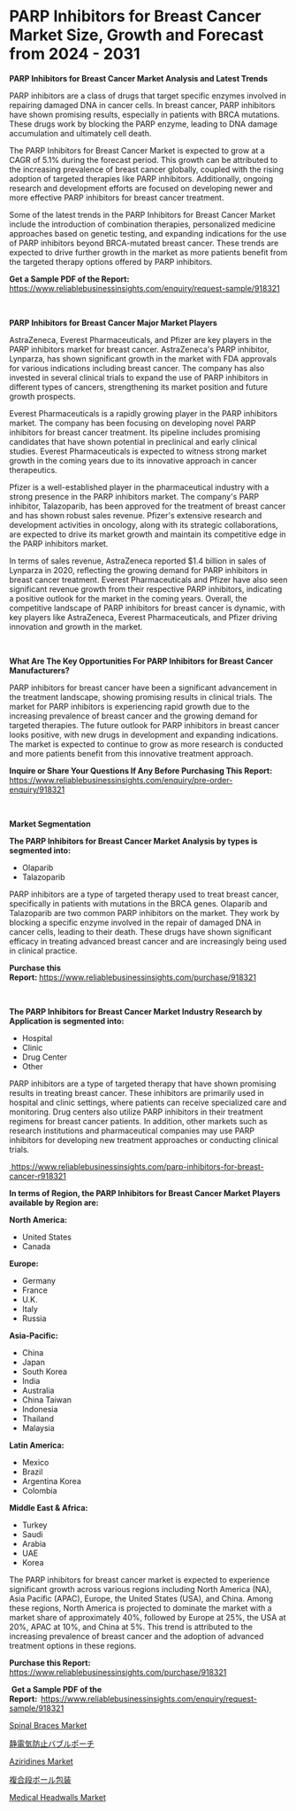 <p><h1>PARP Inhibitors for Breast Cancer Market Size, Growth and Forecast from 2024 - 2031</h1></p><p><strong>PARP Inhibitors for Breast Cancer Market Analysis and Latest Trends</strong></p>
<p><p>PARP inhibitors are a class of drugs that target specific enzymes involved in repairing damaged DNA in cancer cells. In breast cancer, PARP inhibitors have shown promising results, especially in patients with BRCA mutations. These drugs work by blocking the PARP enzyme, leading to DNA damage accumulation and ultimately cell death.</p><p>The PARP Inhibitors for Breast Cancer Market is expected to grow at a CAGR of 5.1% during the forecast period. This growth can be attributed to the increasing prevalence of breast cancer globally, coupled with the rising adoption of targeted therapies like PARP inhibitors. Additionally, ongoing research and development efforts are focused on developing newer and more effective PARP inhibitors for breast cancer treatment.</p><p>Some of the latest trends in the PARP Inhibitors for Breast Cancer Market include the introduction of combination therapies, personalized medicine approaches based on genetic testing, and expanding indications for the use of PARP inhibitors beyond BRCA-mutated breast cancer. These trends are expected to drive further growth in the market as more patients benefit from the targeted therapy options offered by PARP inhibitors.</p></p>
<p><strong>Get a Sample PDF of the Report:&nbsp;</strong> <a href="https://www.reliablebusinessinsights.com/enquiry/request-sample/918321">https://www.reliablebusinessinsights.com/enquiry/request-sample/918321</a></p>
<p>&nbsp;</p>
<p><strong>PARP Inhibitors for Breast Cancer Major Market Players</strong></p>
<p><p>AstraZeneca, Everest Pharmaceuticals, and Pfizer are key players in the PARP inhibitors market for breast cancer. AstraZeneca's PARP inhibitor, Lynparza, has shown significant growth in the market with FDA approvals for various indications including breast cancer. The company has also invested in several clinical trials to expand the use of PARP inhibitors in different types of cancers, strengthening its market position and future growth prospects.</p><p>Everest Pharmaceuticals is a rapidly growing player in the PARP inhibitors market. The company has been focusing on developing novel PARP inhibitors for breast cancer treatment. Its pipeline includes promising candidates that have shown potential in preclinical and early clinical studies. Everest Pharmaceuticals is expected to witness strong market growth in the coming years due to its innovative approach in cancer therapeutics.</p><p>Pfizer is a well-established player in the pharmaceutical industry with a strong presence in the PARP inhibitors market. The company's PARP inhibitor, Talazoparib, has been approved for the treatment of breast cancer and has shown robust sales revenue. Pfizer's extensive research and development activities in oncology, along with its strategic collaborations, are expected to drive its market growth and maintain its competitive edge in the PARP inhibitors market.</p><p>In terms of sales revenue, AstraZeneca reported $1.4 billion in sales of Lynparza in 2020, reflecting the growing demand for PARP inhibitors in breast cancer treatment. Everest Pharmaceuticals and Pfizer have also seen significant revenue growth from their respective PARP inhibitors, indicating a positive outlook for the market in the coming years. Overall, the competitive landscape of PARP inhibitors for breast cancer is dynamic, with key players like AstraZeneca, Everest Pharmaceuticals, and Pfizer driving innovation and growth in the market.</p></p>
<p>&nbsp;</p>
<p><strong>What Are The Key Opportunities For PARP Inhibitors for Breast Cancer Manufacturers?</strong></p>
<p><p>PARP inhibitors for breast cancer have been a significant advancement in the treatment landscape, showing promising results in clinical trials. The market for PARP inhibitors is experiencing rapid growth due to the increasing prevalence of breast cancer and the growing demand for targeted therapies. The future outlook for PARP inhibitors in breast cancer looks positive, with new drugs in development and expanding indications. The market is expected to continue to grow as more research is conducted and more patients benefit from this innovative treatment approach.</p></p>
<p><strong>Inquire or Share Your Questions If Any Before Purchasing This Report:</strong> <a href="https://www.reliablebusinessinsights.com/enquiry/pre-order-enquiry/918321">https://www.reliablebusinessinsights.com/enquiry/pre-order-enquiry/918321</a></p>
<p>&nbsp;</p>
<p><strong>Market Segmentation</strong></p>
<p><strong>The PARP Inhibitors for Breast Cancer Market Analysis by types is segmented into:</strong></p>
<p><ul><li>Olaparib</li><li>Talazoparib</li></ul></p>
<p><p>PARP inhibitors are a type of targeted therapy used to treat breast cancer, specifically in patients with mutations in the BRCA genes. Olaparib and Talazoparib are two common PARP inhibitors on the market. They work by blocking a specific enzyme involved in the repair of damaged DNA in cancer cells, leading to their death. These drugs have shown significant efficacy in treating advanced breast cancer and are increasingly being used in clinical practice.</p></p>
<p><strong>Purchase this Report:&nbsp;</strong><a href="https://www.reliablebusinessinsights.com/purchase/918321">https://www.reliablebusinessinsights.com/purchase/918321</a></p>
<p>&nbsp;</p>
<p><strong>The PARP Inhibitors for Breast Cancer Market Industry Research by Application is segmented into:</strong></p>
<p><ul><li>Hospital</li><li>Clinic</li><li>Drug Center</li><li>Other</li></ul></p>
<p><p>PARP inhibitors are a type of targeted therapy that have shown promising results in treating breast cancer. These inhibitors are primarily used in hospital and clinic settings, where patients can receive specialized care and monitoring. Drug centers also utilize PARP inhibitors in their treatment regimens for breast cancer patients. In addition, other markets such as research institutions and pharmaceutical companies may use PARP inhibitors for developing new treatment approaches or conducting clinical trials.</p></p>
<p><a href="https://www.reliablebusinessinsights.com/parp-inhibitors-for-breast-cancer-r918321">&nbsp;https://www.reliablebusinessinsights.com/parp-inhibitors-for-breast-cancer-r918321</a></p>
<p><strong>In terms of Region, the PARP Inhibitors for Breast Cancer Market Players available by Region are:</strong></p>
<p>
    <p> <strong> North America: </strong>
        <ul>
            <li>United States</li>
            <li>Canada</li>
        </ul>
        </p> 
    <p> <strong> Europe: </strong>
        <ul>
            <li>Germany</li>
            <li>France</li>
            <li>U.K.</li>
            <li>Italy</li>
            <li>Russia</li>
        </ul>
        </p> 
    <p> <strong> Asia-Pacific: </strong>
        <ul>
            <li>China</li>
            <li>Japan</li>
            <li>South Korea</li>
            <li>India</li>
            <li>Australia</li>
            <li>China Taiwan</li>
            <li>Indonesia</li>
            <li>Thailand</li>
            <li>Malaysia</li>
        </ul>
        </p> 
    <p> <strong> Latin America: </strong>
        <ul>
            <li>Mexico</li>
            <li>Brazil</li>
            <li>Argentina Korea</li>
            <li>Colombia</li>
        </ul>
        </p> 
    <p> <strong> Middle East & Africa: </strong>
        <ul>
            <li>Turkey</li>
            <li>Saudi</li>
            <li>Arabia</li>
            <li>UAE</li>
            <li>Korea</li>
        </ul>
    </p>
    </p>
<p><p>The PARP inhibitors for breast cancer market is expected to experience significant growth across various regions including North America (NA), Asia Pacific (APAC), Europe, the United States (USA), and China. Among these regions, North America is projected to dominate the market with a market share of approximately 40%, followed by Europe at 25%, the USA at 20%, APAC at 10%, and China at 5%. This trend is attributed to the increasing prevalence of breast cancer and the adoption of advanced treatment options in these regions.</p></p>
<p><strong>Purchase this Report: </strong><a href="https://www.reliablebusinessinsights.com/purchase/918321">https://www.reliablebusinessinsights.com/purchase/918321</a></p>
<p>&nbsp;<strong>Get a Sample PDF of the Report:&nbsp;&nbsp;</strong><a href="https://www.reliablebusinessinsights.com/enquiry/request-sample/918321">https://www.reliablebusinessinsights.com/enquiry/request-sample/918321</a></p>
<p><strong></strong></p>
<p><p><a href="https://github.com/jhonangga41/Market-Research-Report-List-1/blob/main/spinal-braces-market.md">Spinal Braces Market</a></p><p><a href="https://github.com/MacyOrn/Market-Research-Report-List-1/blob/main/1962139172464.md">静電気防止バブルポーチ</a></p><p><a href="https://www.linkedin.com/pulse/global-aziridines-market-size-expected-experience-cagr-c5fxc?trackingId=P1B0t4ycP4KGLOIJ5vBfyg%3D%3D">Aziridines Market</a></p><p><a href="https://github.com/charm854/Market-Research-Report-List-2/blob/main/6173173172463.md">複合段ボール包装</a></p><p><a href="https://www.linkedin.com/pulse/evaluating-global-medical-headwalls-market-trends-growth-zmvpc?trackingId=irnw5sr0wY9HQZwh7bYzWg%3D%3D">Medical Headwalls Market</a></p></p>